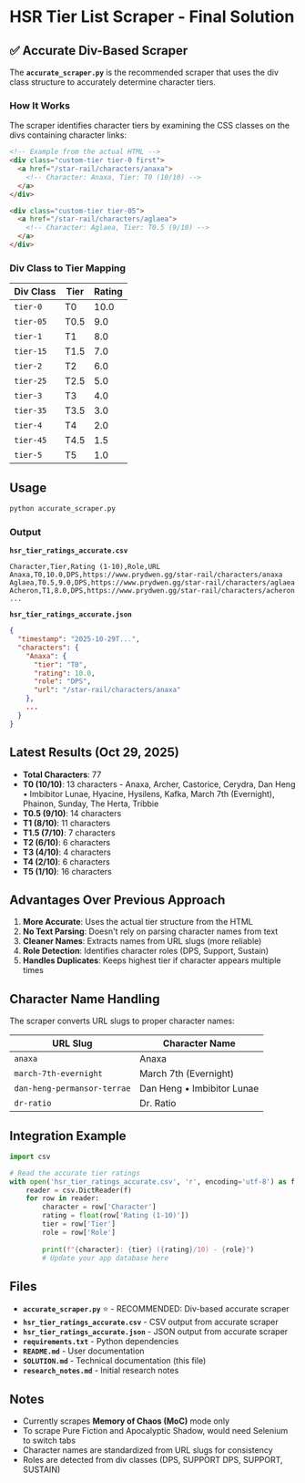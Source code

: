 # HSR Tier List Scraper - Final Solution

## ✅ Accurate Div-Based Scraper

The **`accurate_scraper.py`** is the recommended scraper that uses the div class structure to accurately determine character tiers.

### How It Works

The scraper identifies character tiers by examining the CSS classes on the divs containing character links:

```html
<!-- Example from the actual HTML -->
<div class="custom-tier tier-0 first">
  <a href="/star-rail/characters/anaxa">
    <!-- Character: Anaxa, Tier: T0 (10/10) -->
  </a>
</div>

<div class="custom-tier tier-05">
  <a href="/star-rail/characters/aglaea">
    <!-- Character: Aglaea, Tier: T0.5 (9/10) -->
  </a>
</div>
```

### Div Class to Tier Mapping

| Div Class | Tier | Rating |
|-----------|------|--------|
| `tier-0` | T0 | 10.0 |
| `tier-05` | T0.5 | 9.0 |
| `tier-1` | T1 | 8.0 |
| `tier-15` | T1.5 | 7.0 |
| `tier-2` | T2 | 6.0 |
| `tier-25` | T2.5 | 5.0 |
| `tier-3` | T3 | 4.0 |
| `tier-35` | T3.5 | 3.0 |
| `tier-4` | T4 | 2.0 |
| `tier-45` | T4.5 | 1.5 |
| `tier-5` | T5 | 1.0 |

## Usage

```bash
python accurate_scraper.py
```

### Output

**`hsr_tier_ratings_accurate.csv`**
```csv
Character,Tier,Rating (1-10),Role,URL
Anaxa,T0,10.0,DPS,https://www.prydwen.gg/star-rail/characters/anaxa
Aglaea,T0.5,9.0,DPS,https://www.prydwen.gg/star-rail/characters/aglaea
Acheron,T1,8.0,DPS,https://www.prydwen.gg/star-rail/characters/acheron
...
```

**`hsr_tier_ratings_accurate.json`**
```json
{
  "timestamp": "2025-10-29T...",
  "characters": {
    "Anaxa": {
      "tier": "T0",
      "rating": 10.0,
      "role": "DPS",
      "url": "/star-rail/characters/anaxa"
    },
    ...
  }
}
```

## Latest Results (Oct 29, 2025)

- **Total Characters**: 77
- **T0 (10/10)**: 13 characters - Anaxa, Archer, Castorice, Cerydra, Dan Heng • Imbibitor Lunae, Hyacine, Hysilens, Kafka, March 7th (Evernight), Phainon, Sunday, The Herta, Tribbie
- **T0.5 (9/10)**: 14 characters
- **T1 (8/10)**: 11 characters
- **T1.5 (7/10)**: 7 characters
- **T2 (6/10)**: 6 characters
- **T3 (4/10)**: 4 characters
- **T4 (2/10)**: 6 characters
- **T5 (1/10)**: 16 characters

## Advantages Over Previous Approach

1. **More Accurate**: Uses the actual tier structure from the HTML
2. **No Text Parsing**: Doesn't rely on parsing character names from text
3. **Cleaner Names**: Extracts names from URL slugs (more reliable)
4. **Role Detection**: Identifies character roles (DPS, Support, Sustain)
5. **Handles Duplicates**: Keeps highest tier if character appears multiple times

## Character Name Handling

The scraper converts URL slugs to proper character names:

| URL Slug | Character Name |
|----------|----------------|
| `anaxa` | Anaxa |
| `march-7th-evernight` | March 7th (Evernight) |
| `dan-heng-permansor-terrae` | Dan Heng • Imbibitor Lunae |
| `dr-ratio` | Dr. Ratio |

## Integration Example

```python
import csv

# Read the accurate tier ratings
with open('hsr_tier_ratings_accurate.csv', 'r', encoding='utf-8') as f:
    reader = csv.DictReader(f)
    for row in reader:
        character = row['Character']
        rating = float(row['Rating (1-10)'])
        tier = row['Tier']
        role = row['Role']
        
        print(f"{character}: {tier} ({rating}/10) - {role}")
        # Update your app database here
```

## Files

- **`accurate_scraper.py`** ⭐ - RECOMMENDED: Div-based accurate scraper
- **`hsr_tier_ratings_accurate.csv`** - CSV output from accurate scraper
- **`hsr_tier_ratings_accurate.json`** - JSON output from accurate scraper
- **`requirements.txt`** - Python dependencies
- **`README.md`** - User documentation
- **`SOLUTION.md`** - Technical documentation (this file)
- **`research_notes.md`** - Initial research notes

## Notes

- Currently scrapes **Memory of Chaos (MoC)** mode only
- To scrape Pure Fiction and Apocalyptic Shadow, would need Selenium to switch tabs
- Character names are standardized from URL slugs for consistency
- Roles are detected from div classes (DPS, SUPPORT DPS, SUPPORT, SUSTAIN)
